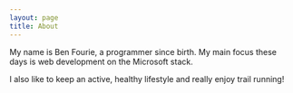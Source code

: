 ```yaml
---
layout: page
title: About
---
```


My name is Ben Fourie, a programmer since birth. My main focus these days is web development on the Microsoft stack.

I also like to keep an active, healthy lifestyle and really enjoy trail running!    